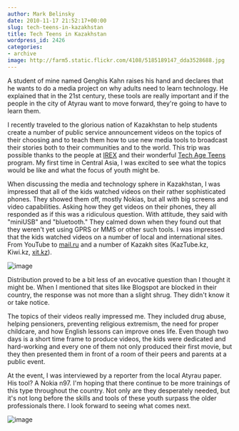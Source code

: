 ```yaml
---
author: Mark Belinsky
date: 2010-11-17 21:52:17+00:00
slug: tech-teens-in-kazakhstan
title: Tech Teens in Kazakhstan
wordpress_id: 2426
categories:
- archive
image: http://farm5.static.flickr.com/4108/5185189147_dda3528688.jpg
---
```


A student of mine named Genghis Kahn raises his hand and declares that he wants to do a media project on why adults need to learn technology. He explained that in the 21st century, these tools are really important and if the people in the city of Atyrau want to move forward, they're going to have to learn them.

I recently traveled to the glorious nation of Kazakhstan to help students create a number of public service announcement  videos on the topics of their choosing and to teach them how to use new media tools to broadcast their stories both to their communities and to the world. This trip was possible thanks to the people at [IREX](http://irex.org/) and their wonderful [Tech Age Teens](http://techageteens.ucoz.org/) program. My first time in Central Asia, I was excited to see what the topics would be like and what the focus of youth might be.

When discussing the media and technology sphere in Kazakhstan, I was impressed that all of the kids watched videos on their rather sophisticated phones. They showed them off, mostly Nokias, but all with big screens and video capabilities. Asking how they get videos on their phones, they all responded as if this was a ridiculous question. With attitude, they said with "miniUSB" and "bluetooth." They calmed down when they found out that they weren't yet using GPRS or MMS or other such tools. I was impressed that the kids watched videos on a number of local and international sites. From YouTube to [mail.ru](http://mail.ru/) and a number of Kazakh sites (KazTube.kz, Kiwi.kz, [xit.kz](http://xit.kz/)).

![image](http://farm5.static.flickr.com/4108/5185189147_dda3528688.jpg)

Distribution proved to be a bit less of an evocative question than I thought it might be. When I mentioned that sites like Blogspot are blocked in their country, the response was not more than a slight shrug. They didn't know it or take notice.

The topics of their videos  really impressed me. They included drug abuse, helping pensioners, preventing religious extremism, the need for proper childcare, and how English lessons can improve ones life. Even though two days is a short time frame to produce videos, the kids were dedicated and hard-working and every one of them not only produced their first movie, but they then presented them in front of a room of their peers and parents at a public event.

At the event, I was interviewed by a reporter from the local Atyrau paper. His tool? A Nokia n97. I'm hoping that there continue to be more trainings of this type throughout the country. Not only are they desperately needed, but it's not long before the skills and tools of these youth surpass the older professionals there. I look forward to seeing what comes next.

![image](http://farm5.static.flickr.com/4126/5185189765_a5fe46d047.jpg)
